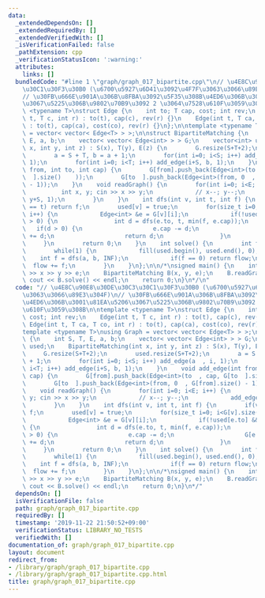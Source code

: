 ```yaml
---
data:
  _extendedDependsOn: []
  _extendedRequiredBy: []
  _extendedVerifiedWith: []
  _isVerificationFailed: false
  _pathExtension: cpp
  _verificationStatusIcon: ':warning:'
  attributes:
    links: []
  bundledCode: "#line 1 \"graph/graph_017_bipartite.cpp\"\n// \u4E8C\u90E8\u30DE\u30C3\
    \u30C1\u30F3\u30B0 (\u6700\u5927\u6D41\u3092\u4F7F\u3063\u3066\u89E3\u304F)\n\
    // \u30FB\u666E\u901A\u306B\u8FBA\u3092\u5F35\u308B\u4ED6\u306B\u3001\u81EA\u5206\
    \u3067\u5225\u306B\u9802\u70B9\u3092 2 \u3064\u7528\u610F\u3059\u308B\n\ntemplate\
    \ <typename T>\nstruct Edge {\n    int to; T cap, cost; int rev;\n    Edge(int\
    \ t, T c, int r) : to(t), cap(c), rev(r) {}\n    Edge(int t, T ca, T co, int r)\
    \ : to(t), cap(ca), cost(co), rev(r) {}\n};\n\ntemplate <typename T>\nusing Graph\
    \ = vector< vector< Edge<T> > >;\n\nstruct BipartiteMatching {\n    int S, T,\
    \ E, a, b;\n    vector< vector< Edge<int> > > G;\n    vector<int> used;\n    BipartiteMatching(int\
    \ x, int y, int z) : S(x), T(y), E(z) {\n        G.resize(S+T+2);\n        used.resize(S+T+2);\n\
    \        a = S + T, b = a + 1;\n        for(int i=0; i<S; i++) add_edge(a  , i,\
    \ 1);\n        for(int i=0; i<T; i++) add_edge(i+S, b, 1);\n    }\n    void add_edge(int\
    \ from, int to, int cap) {\n        G[from].push_back(Edge<int>(to  , cap, G[to\
    \  ].size()    ));\n        G[to  ].push_back(Edge<int>(from, 0  , G[from].size()\
    \ - 1));\n    }\n    void readGraph() {\n        for(int i=0; i<E; i++) {\n  \
    \          int x, y; cin >> x >> y;\n            // x--; y--;\n            add_edge(x,\
    \ y+S, 1);\n        }\n    }\n    int dfs(int v, int t, int f) {\n        if(v\
    \ == t) return f;\n        used[v] = true;\n        for(size_t i=0; i<G[v].size();\
    \ i++) {\n            Edge<int> &e = G[v][i];\n            if(!used[e.to] && e.cap\
    \ > 0) {\n                int d = dfs(e.to, t, min(f, e.cap));\n             \
    \   if(d > 0) {\n                    e.cap -= d;\n                    G[e.to][e.rev].cap\
    \ += d;\n                    return d;\n                }\n            }\n   \
    \     }\n        return 0;\n    }\n    int solve() {\n        int flow = 0;\n\
    \        while(1) {\n            fill(used.begin(), used.end(), 0);\n        \
    \    int f = dfs(a, b, INF);\n            if(f == 0) return flow;\n          \
    \  flow += f;\n        }\n    }\n};\n\n/*\nsigned main() {\n    int x, y, e; cin\
    \ >> x >> y >> e;\n    BipartiteMatching B(x, y, e);\n    B.readGraph();\n   \
    \ cout << B.solve() << endl;\n    return 0;\n}\n*/\n"
  code: "// \u4E8C\u90E8\u30DE\u30C3\u30C1\u30F3\u30B0 (\u6700\u5927\u6D41\u3092\u4F7F\
    \u3063\u3066\u89E3\u304F)\n// \u30FB\u666E\u901A\u306B\u8FBA\u3092\u5F35\u308B\
    \u4ED6\u306B\u3001\u81EA\u5206\u3067\u5225\u306B\u9802\u70B9\u3092 2 \u3064\u7528\
    \u610F\u3059\u308B\n\ntemplate <typename T>\nstruct Edge {\n    int to; T cap,\
    \ cost; int rev;\n    Edge(int t, T c, int r) : to(t), cap(c), rev(r) {}\n   \
    \ Edge(int t, T ca, T co, int r) : to(t), cap(ca), cost(co), rev(r) {}\n};\n\n\
    template <typename T>\nusing Graph = vector< vector< Edge<T> > >;\n\nstruct BipartiteMatching\
    \ {\n    int S, T, E, a, b;\n    vector< vector< Edge<int> > > G;\n    vector<int>\
    \ used;\n    BipartiteMatching(int x, int y, int z) : S(x), T(y), E(z) {\n   \
    \     G.resize(S+T+2);\n        used.resize(S+T+2);\n        a = S + T, b = a\
    \ + 1;\n        for(int i=0; i<S; i++) add_edge(a  , i, 1);\n        for(int i=0;\
    \ i<T; i++) add_edge(i+S, b, 1);\n    }\n    void add_edge(int from, int to, int\
    \ cap) {\n        G[from].push_back(Edge<int>(to  , cap, G[to  ].size()    ));\n\
    \        G[to  ].push_back(Edge<int>(from, 0  , G[from].size() - 1));\n    }\n\
    \    void readGraph() {\n        for(int i=0; i<E; i++) {\n            int x,\
    \ y; cin >> x >> y;\n            // x--; y--;\n            add_edge(x, y+S, 1);\n\
    \        }\n    }\n    int dfs(int v, int t, int f) {\n        if(v == t) return\
    \ f;\n        used[v] = true;\n        for(size_t i=0; i<G[v].size(); i++) {\n\
    \            Edge<int> &e = G[v][i];\n            if(!used[e.to] && e.cap > 0)\
    \ {\n                int d = dfs(e.to, t, min(f, e.cap));\n                if(d\
    \ > 0) {\n                    e.cap -= d;\n                    G[e.to][e.rev].cap\
    \ += d;\n                    return d;\n                }\n            }\n   \
    \     }\n        return 0;\n    }\n    int solve() {\n        int flow = 0;\n\
    \        while(1) {\n            fill(used.begin(), used.end(), 0);\n        \
    \    int f = dfs(a, b, INF);\n            if(f == 0) return flow;\n          \
    \  flow += f;\n        }\n    }\n};\n\n/*\nsigned main() {\n    int x, y, e; cin\
    \ >> x >> y >> e;\n    BipartiteMatching B(x, y, e);\n    B.readGraph();\n   \
    \ cout << B.solve() << endl;\n    return 0;\n}\n*/"
  dependsOn: []
  isVerificationFile: false
  path: graph/graph_017_bipartite.cpp
  requiredBy: []
  timestamp: '2019-11-22 21:50:52+09:00'
  verificationStatus: LIBRARY_NO_TESTS
  verifiedWith: []
documentation_of: graph/graph_017_bipartite.cpp
layout: document
redirect_from:
- /library/graph/graph_017_bipartite.cpp
- /library/graph/graph_017_bipartite.cpp.html
title: graph/graph_017_bipartite.cpp
---
```

